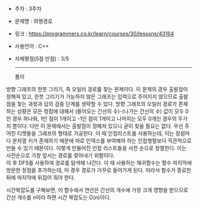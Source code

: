 * 주차 : 3주차
* 문제명 : 여행경로
* 링크 : https://programmers.co.kr/learn/courses/30/lessons/43164
* 사용언어 : C++
* 자체평점(5점 만점) : 3/5
  
  ---

  풀이

방향 그래프의 한붓 그리기, 즉 오일러 경로를 찾는 문제이다. 이 문제의 경우 출발점이 정해져 있고, 한붓 그리기가 가능하지 않은 그래프는 입력으로 주어지지 않으므로 출발점을 찾는 과정과 답의 검증 단계를 생략할 수 있다.
방향 그래프의 오일러 경로가 존재하는 상황은 모든 정점에 대해서 (들어오는 간선의 수)-(나가는 간선의 수) 값이 모두 0인 경우 하나와, 1인 점이 1개이고 -1인 점이 1개이고 나머지는 모두 0개인 경우의 두가지 뿐이다. 다만 이 문제에서는 출발점이 정해져 있으니 굳이 찾을 필요는 없다.
우선 주어진 티켓들을 그래프의 형태로 가공한다. 이 때 인접리스트를 사용하는데, 이는 정점마다 문자열 키가 존재하기 때문에 따로 인덱스를 부여해야 하는 인접행렬보다 직관적으로 만들 수 있기 때문이다. 이렇게 만들어진 인접 리스트들을 사전 순으로 정렬한다. 이는 사전순으로 가장 앞서는 경로를 찾아내기 위함이다.  
이 후 DFS를 사용하여 경로를 탐색해 나간다. 이 때 사용하는 재귀함수는 함수 마지막에 방문한 정점을 추가하는데, 이 경우 경로가 거꾸로 들어가게 된다. 따라서 함수가 종료한 뒤에 마지막에 뒤집어 줘야 한다.

시간복잡도를 구해보면, 이 함수에서 연산은 간선의 개수에 가장 크게 영향을 받으므로 간선 개수를 n이라 하면 시간 복잡도는 O(n)이다.
